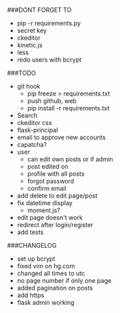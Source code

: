 ###DONT FORGET TO
- pip -r requirements.py
- secret key
- ckeditor
- kinetic.js
- less
- redo users with bcrypt

###TODO
- git hook
    - pip freeze > requirements.txt
    - push github, web
    - pip install -r requirements.txt
- Search
- ckeditor css
- flask-principal
- email to approve new accounts
- capatcha?
- user
    - can edit own posts or if admin
    - post edited on 
    - profile with all posts
    - forgot password
    - confirm email 
- add delete to edit page/post
- fix datetime display
    - moment.js?
- edit page doesn't work
- redirect after login/register
- add tests

###CHANGELOG
- set up bcrypt
- fixed vim on hg.com
- changed all times to utc
- no page number if only one page
- added pagination on posts
- add https
- flask admin working
